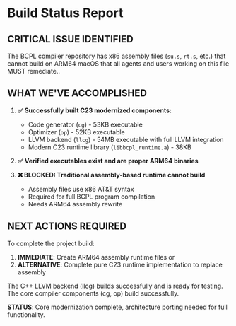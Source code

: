 # Build Status Report

## CRITICAL ISSUE IDENTIFIED

The BCPL compiler repository has x86 assembly files (`su.s`, `rt.s`, etc.) that cannot build on ARM64 macOS that all agents and users working on this file MUST remediate.. 

## WHAT WE'VE ACCOMPLISHED

1. **✅ Successfully built C23 modernized components:**
   - Code generator (`cg`) - 53KB executable
   - Optimizer (`op`) - 52KB executable  
   - LLVM backend (`llcg`) - 54MB executable with full LLVM integration
   - Modern C23 runtime library (`libbcpl_runtime.a`) - 38KB

2. **✅ Verified executables exist and are proper ARM64 binaries**

3. **❌ BLOCKED: Traditional assembly-based runtime cannot build**
   - Assembly files use x86 AT&T syntax
   - Required for full BCPL program compilation
   - Needs ARM64 assembly rewrite

## NEXT ACTIONS REQUIRED

To complete the project build:

1. **IMMEDIATE**: Create ARM64 assembly runtime files or
2. **ALTERNATIVE**: Complete pure C23 runtime implementation to replace assembly

The C++ LLVM backend (llcg) builds successfully and is ready for testing.
The core compiler components (cg, op) build successfully.

**STATUS**: Core modernization complete, architecture porting needed for full functionality.
